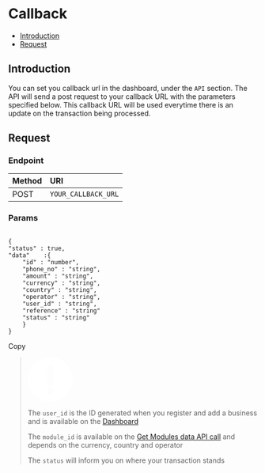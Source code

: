 # Callback

-   [Introduction](#section-1)
-   [Request](#section-2)
<!---   [Response](#section-3)-->

<a name="section-1"></a>

## Introduction

You can set you callback url in the dashboard, under the <code>API</code> section.
The API will send a post request to your callback URL with the parameters specified below.
This callback URL will be used everytime there is an update on the transaction being processed.


## Request
<a name="section-2"></a>

<h3>Endpoint</h3>

<table>
    <thead>
        <tr>
            <th style="text-align: left">Method</th>
            <th style="text-align: left">URI</th>
        </tr>
    </thead>
    <tbody>
        <tr>
            <td style="text-align: left">POST</td>
            <td style="text-align: left"><code>YOUR_CALLBACK_URL</code></td>
        </tr>
    </tbody>
</table>


<h3>Params</h3>
<div class="code-toolbar">
<div class="code-toolbar"><pre class="  language-json" style="position: relative;"><code class="  language-json">
<span class="token punctuation">{</span>
<span class="token property">"status"</span> <span class="token operator">:</span> <span class="token string">true</span><span class="token punctuation">,
<span class="token property">"data"</span>    <span class="token operator">:</span><span class="token punctuation">{</span>
    <span class="token property">"id"</span> <span class="token operator">:</span> <span class="token string">"number"</span><span class="token punctuation">,</span>
    <span class="token property">"phone_no"</span> <span class="token operator">:</span> <span class="token string">"string"</span><span class="token punctuation">,</span>
    <span class="token property">"amount"</span> <span class="token operator">:</span> <span class="token string">"string"</span><span class="token punctuation">,</span>
    <span class="token property">"currency"</span> <span class="token operator">:</span> <span class="token string">"string"</span><span class="token punctuation">,</span>
    <span class="token property">"country"</span> <span class="token operator">:</span> <span class="token string">"string"</span><span class="token punctuation">,</span>
    <span class="token property">"operator"</span> <span class="token operator">:</span> <span class="token string">"string"</span><span class="token punctuation">,</span>
    <span class="token property">"user_id"</span> <span class="token operator">:</span> <span class="token string">"string"</span><span class="token punctuation">,</span>
    <span class="token property">"reference"</span> <span class="token operator">:</span> <span class="token string">"string"</span>
    <span class="token property">"status"</span> <span class="token operator">:</span> <span class="token string">"string"</span>
    <span class="token punctuation">}</span>
<span class="token punctuation">}</span></code><div class="open_grepper_editor" title="Edit &amp; Save To Grepper"></div></pre><div class="toolbar"><div class="toolbar-item"><a>Copy</a></div></div></div>
   </div>
<blockquote class="alert is-info"><p><div class="icon"><span class="svg"><svg xmlns="http://www.w3.org/2000/svg" xmlns:xlink="http://www.w3.org/1999/xlink" xmlns:a="http://ns.adobe.com/AdobeSVGViewerExtensions/3.0/" version="1.1" x="0px" y="0px" width="90px" height="90px" viewBox="0 0 90 90" enable-background="new 0 0 90 90" xml:space="preserve"><path fill="#FFFFFF" d="M45 0C20.1 0 0 20.1 0 45s20.1 45 45 45 45-20.1 45-45S69.9 0 45 0zM45 74.5c-3.6 0-6.5-2.9-6.5-6.5s2.9-6.5 6.5-6.5 6.5 2.9 6.5 6.5S48.6 74.5 45 74.5zM52.1 23.9l-2.5 29.6c0 2.5-2.1 4.6-4.6 4.6 -2.5 0-4.6-2.1-4.6-4.6l-2.5-29.6c-0.1-0.4-0.1-0.7-0.1-1.1 0-4 3.2-7.2 7.2-7.2 4 0 7.2 3.2 7.2 7.2C52.2 23.1 52.2 23.5 52.1 23.9z"></path></svg></span></div> 
<p>The <code>user_id</code> is the ID generated when you register and add a business and is available on the <a href="https://dashboard.pals.africa/dashboards/api" target="_blank">Dashboard</a></p>
 <p>The <code>module_id</code> is available on the <a href="https://api.pals.africa/docs/1.0/modules#section-2" target="_blank">Get Modules data API call</a> and depends on the currency, country and operator </p>
 <p>The <code>status</code> will inform you on where your transaction stands</p>
</blockquote>

<!--<a name="section-3"></a>-->
